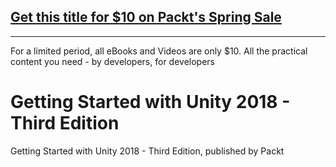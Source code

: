 ## [Get this title for $10 on Packt's Spring Sale](https://www.packt.com/B09413?utm_source=github&utm_medium=packt-github-repo&utm_campaign=spring_10_dollar_2022)
-----
For a limited period, all eBooks and Videos are only $10. All the practical content you need \- by developers, for developers

# Getting Started with Unity 2018 - Third Edition
Getting Started with Unity 2018 - Third Edition, published by Packt
